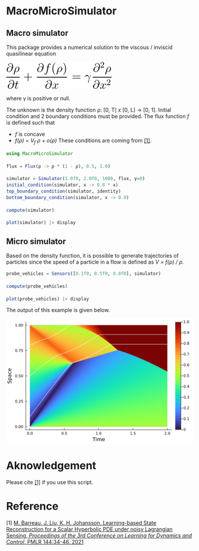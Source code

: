 # MacroMicroSimulator

## Macro simulator

This package provides a numerical solution to the viscous / inviscid quasilinear equation

![quasi-linear equation](figs/equation.gif)

where &#947; is positive or null.

The unknown is the density function &#961;: [0, T] x [0, L] -> [0, 1]. Initial condition and 2 boundary conditions must be provided. The flux function *f* is defined such that
* *f* is concave
* *f(&#961;) = V<sub>f</sub> &#961; + o(&#961;)*
These conditions are coming from [[1]](http://proceedings.mlr.press/v144/barreau21a.html).

```julia
using MacroMicroSimulator

flux = Flux(ρ -> ρ * (1 - ρ), 0.5, 1.0)

simulator = Simulator(1.0f0, 2.0f0, 1000, flux, γ=0)
initial_condition(simulator, x -> 0.8 * x)
top_boundary_condition(simulator, identity)
bottom_boundary_condition(simulator, x -> 0.9)

compute(simulator)

plot(simulator) |> display
```

## Micro simulator

Based on the density function, it is possible to generate trajectories of particles since the speed of a particle in a flow is defined as *V = f(&#961;) / &#961;*.

```julia
probe_vehicles = Sensors([0.1f0, 0.5f0, 0.8f0], simulator)

compute(probe_vehicles)

plot(probe_vehicles) |> display
```

The output of this example is given below.

![simulation image](figs/simulation.png)

# Aknowledgement

Please cite [[1]](http://proceedings.mlr.press/v144/barreau21a.html) if you use this script.

# Reference

[1] [M. Barreau, J. Liu, K. H. Johansson. Learning-based State Reconstruction
for a Scalar Hyperbolic PDE under noisy Lagrangian Sensing, *Proceedings of the 3rd Conference on Learning for Dynamics and Control*, PMLR 144:34-46, 2021](http://proceedings.mlr.press/v144/barreau21a.html)